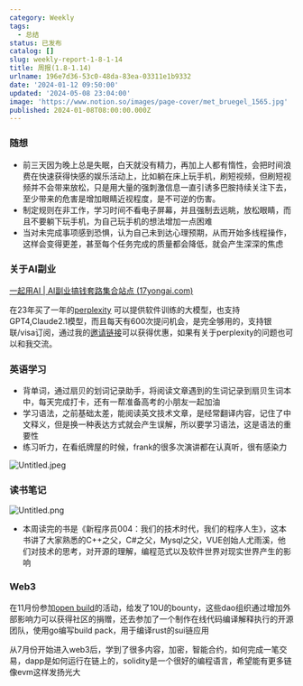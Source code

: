 ```yaml
---
category: Weekly
tags:
  - 总结
status: 已发布
catalog: []
slug: weekly-report-1-8-1-14
title: 周报(1.8-1.14)
urlname: 196e7d36-53c0-48da-83ea-03311e1b9332
date: '2024-01-12 09:50:00'
updated: '2024-05-08 23:04:00'
image: 'https://www.notion.so/images/page-cover/met_bruegel_1565.jpg'
published: 2024-01-08T08:00:00.000Z
---
```


### 随想

- 前三天因为晚上总是失眠，白天就没有精力，再加上人都有惰性，会把时间浪费在快速获得快感的娱乐活动上，比如躺在床上玩手机，刷短视频，但刷短视频并不会带来放松，只是用大量的强刺激信息一直引诱多巴胺持续关注下去，至少带来的危害是增加眼睛近视程度，是不可逆的伤害。
- 制定规则在非工作，学习时间不看电子屏幕，并且强制去远眺，放松眼睛，而且不要躺下玩手机，为自己玩手机的想法增加一点困难
- 当对未完成事项感到恐惧，认为自己未到达心理预期，从而开始多线程操作，这样会变得更差，甚至每个任务完成的质量都会降低，就会产生深深的焦虑

### 关于AI副业


[一起用AI | AI副业搞钱套路集合站点 (17yongai.com)](https://17yongai.com/)


在23年买了一年的[perplexity](https://www.perplexity.ai/) 可以提供软件训练的大模型，也支持GPT4,Claude2.1模型，而且每天有600次提问机会，是完全够用的，支持银联/visa订阅，通过我的[邀请链接](https://perplexity.ai/pro?referral_code=SGJ7X87B)可以获得优惠，如果有关于perplexity的问题也可以和我交流。


### 英语学习

- 背单词，通过扇贝的划词记录助手，将阅读文章遇到的生词记录到扇贝生词本中，每天完成打卡，还有一帮准备高考的小朋友一起加油
- 学习语法，之前基础太差，能阅读英文技术文章，是经常翻译内容，记住了中文释义，但是换一种表达方式就会产生误解，所以要学习语法，这是语法的重要性
- 练习听力，在看纸牌屋的时候，frank的很多次演讲都在认真听，很有感染力

![Untitled.jpeg](https://prod-files-secure.s3.us-west-2.amazonaws.com/5d24fe63-e567-4804-86f9-9fdc62e13082/c33f3733-be40-431e-a494-10399ac86f32/Untitled.jpeg?X-Amz-Algorithm=AWS4-HMAC-SHA256&X-Amz-Content-Sha256=UNSIGNED-PAYLOAD&X-Amz-Credential=ASIAZI2LB4663PGSPFRI%2F20250416%2Fus-west-2%2Fs3%2Faws4_request&X-Amz-Date=20250416T213602Z&X-Amz-Expires=3600&X-Amz-Security-Token=IQoJb3JpZ2luX2VjEMb%2F%2F%2F%2F%2F%2F%2F%2F%2F%2FwEaCXVzLXdlc3QtMiJHMEUCIQCiRTwDhhHXb5urgpVH49SG9Mz%2Fm7WDxLv2Es%2BVZ81%2FmAIgLKvSTFY3iVGw8%2Ba2WrpznViOaS%2FEr7JjlmtyDtMog74q%2FwMITxAAGgw2Mzc0MjMxODM4MDUiDADtkPPwZtv2XUSq3SrcA8fyuUK3twVT8ILeFfRQGsgvAPZ5MQn4lR0irTjQU7QxtKF7vDPclTW97Duz8YRSRFBM%2FuK6ogqLzA1IUZeJJtA%2F9gh8C0h1z4GoBQn%2FG107TKldRBVXAP8AAmbmZ48MAj%2BxC%2B1tst1HacrNxyL6d4gS%2B%2FB0o4NPZUYfNk5HjT10mXgDajHeaV18xftC67aoS19EzzxZBPzMUWZE1naVD8hUKIXuCZJZPiUkJiOD0z8YzekmJQEuWgamVOinG6B4iyx0U6uWHaAv5QnjquHpBWXnox0vAheTgJUuQ%2FbkT5tif2NRFZ6GyONRPWEr4wbgX3R5sqcJ6zMpEx%2Fly4waVu19jaa97htYiBu6NEs9Hjh2%2BIaO6g1meSgZgGZ31fEDPgiQXNMKM6T7WpI1YUyS9MEvOdGpuQnYsikknvXHO3k%2FPwfsYCov%2BxFhf%2FhDzFHzkKLHp1zyaoMLX%2FXyqXVqB3EfBbrY3yW4429anTx%2FlSTQGdpF9xViWfAkkccSQIMIiN6my1XSjCUBhUvRNlI0MtPC5ZwGPQAGcEwBVQWOAuBlzyIgE9ABKacO0FNYSXcvngOd5WQ3x1rt3fLtEczroRevGB4UtvD0%2BGnqStO5V5mo1l76ZJmK1wzg2ItzMLnEgMAGOqUBJKqobvcJ4XF5tzzN3AjMs3fFY3QtECQN4Fe4AWcpRk4QEbglBSErRNYnugtt89vdavbSQfpKhapfD7qdgiH6YfT8Zm24i9dzdQHnhGfnindKRjcAh4c01RYAbqk%2BGAkqjdIzwkIqFbad0tVqCpaoJoPt8dHCSjRTztqbch4hfac%2Fc5EpUqpeLcnW3gzw4KXbD%2FSU5xPQ0Wxi9ZyNH%2BegY7wKM4f%2B&X-Amz-Signature=46a8717a8b036cddf55dbd3687e42371893878e1d4c48137cfeee053b40189a3&X-Amz-SignedHeaders=host&x-id=GetObject)


### 读书笔记


![Untitled.png](https://prod-files-secure.s3.us-west-2.amazonaws.com/5d24fe63-e567-4804-86f9-9fdc62e13082/96aa439a-1c95-4054-aa84-ef4e0c8eb5d1/Untitled.png?X-Amz-Algorithm=AWS4-HMAC-SHA256&X-Amz-Content-Sha256=UNSIGNED-PAYLOAD&X-Amz-Credential=ASIAZI2LB4663PGSPFRI%2F20250416%2Fus-west-2%2Fs3%2Faws4_request&X-Amz-Date=20250416T213602Z&X-Amz-Expires=3600&X-Amz-Security-Token=IQoJb3JpZ2luX2VjEMb%2F%2F%2F%2F%2F%2F%2F%2F%2F%2FwEaCXVzLXdlc3QtMiJHMEUCIQCiRTwDhhHXb5urgpVH49SG9Mz%2Fm7WDxLv2Es%2BVZ81%2FmAIgLKvSTFY3iVGw8%2Ba2WrpznViOaS%2FEr7JjlmtyDtMog74q%2FwMITxAAGgw2Mzc0MjMxODM4MDUiDADtkPPwZtv2XUSq3SrcA8fyuUK3twVT8ILeFfRQGsgvAPZ5MQn4lR0irTjQU7QxtKF7vDPclTW97Duz8YRSRFBM%2FuK6ogqLzA1IUZeJJtA%2F9gh8C0h1z4GoBQn%2FG107TKldRBVXAP8AAmbmZ48MAj%2BxC%2B1tst1HacrNxyL6d4gS%2B%2FB0o4NPZUYfNk5HjT10mXgDajHeaV18xftC67aoS19EzzxZBPzMUWZE1naVD8hUKIXuCZJZPiUkJiOD0z8YzekmJQEuWgamVOinG6B4iyx0U6uWHaAv5QnjquHpBWXnox0vAheTgJUuQ%2FbkT5tif2NRFZ6GyONRPWEr4wbgX3R5sqcJ6zMpEx%2Fly4waVu19jaa97htYiBu6NEs9Hjh2%2BIaO6g1meSgZgGZ31fEDPgiQXNMKM6T7WpI1YUyS9MEvOdGpuQnYsikknvXHO3k%2FPwfsYCov%2BxFhf%2FhDzFHzkKLHp1zyaoMLX%2FXyqXVqB3EfBbrY3yW4429anTx%2FlSTQGdpF9xViWfAkkccSQIMIiN6my1XSjCUBhUvRNlI0MtPC5ZwGPQAGcEwBVQWOAuBlzyIgE9ABKacO0FNYSXcvngOd5WQ3x1rt3fLtEczroRevGB4UtvD0%2BGnqStO5V5mo1l76ZJmK1wzg2ItzMLnEgMAGOqUBJKqobvcJ4XF5tzzN3AjMs3fFY3QtECQN4Fe4AWcpRk4QEbglBSErRNYnugtt89vdavbSQfpKhapfD7qdgiH6YfT8Zm24i9dzdQHnhGfnindKRjcAh4c01RYAbqk%2BGAkqjdIzwkIqFbad0tVqCpaoJoPt8dHCSjRTztqbch4hfac%2Fc5EpUqpeLcnW3gzw4KXbD%2FSU5xPQ0Wxi9ZyNH%2BegY7wKM4f%2B&X-Amz-Signature=9009647cebeafee51c3b10bae58e0390c532d773fde8d0b6afaa4fbd4c94c5a0&X-Amz-SignedHeaders=host&x-id=GetObject)

- 本周读完的书是《新程序员004：我们的技术时代，我们的程序人生》，这本书讲了大家熟悉的C++之父，C#之父，Mysql之父，VUE创始人尤雨溪，他们对技术的思考，对开源的理解，编程范式以及软件世界对现实世界产生的影响

### Web3


在11月份参加[open build](https://openbuild.xyz/learn/challenges)的活动，给发了10U的bounty，这些dao组织通过增加外部影响力可以获得社区的捐赠，还去参加了一个制作在线代码编译解释执行的开源团队，使用go编写build pack，用于编译rust的sui链应用


从7月份开始进入web3后，学到了很多内容，加密，智能合约，如何完成一笔交易，dapp是如何运行在链上的，solidity是一个很好的编程语言，希望能有更多链像evm这样发扬光大

